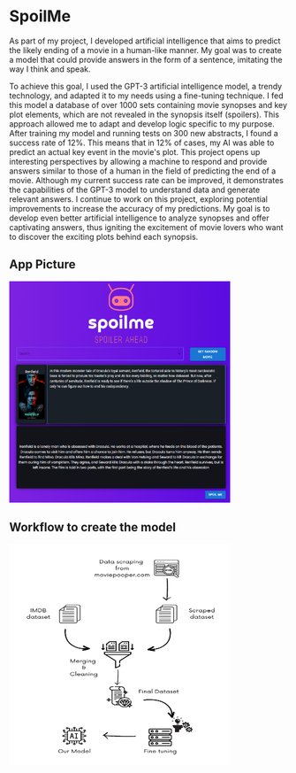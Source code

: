 # SpoilMe

As part of my project, I developed artificial intelligence that aims to predict the likely ending of a movie in a human-like manner. My goal was to create a model that could provide answers in the form of a sentence, imitating the way I think and speak.

To achieve this goal, I used the GPT-3 artificial intelligence model, a trendy technology, and adapted it to my needs using a fine-tuning technique. I fed this model a database of over 1000 sets containing movie synopses and key plot elements, which are not revealed in the synopsis itself (spoilers). This approach allowed me to adapt and develop logic specific to my purpose. After training my model and running tests on 300 new abstracts, I found a success rate of 12%. This means that in 12% of cases, my AI was able to predict an actual key event in the movie's plot. This project opens up interesting perspectives by allowing a machine to respond and provide answers similar to those of a human in the field of predicting the end of a movie. Although my current success rate can be improved, it demonstrates the capabilities of the GPT-3 model to understand data and generate relevant answers. I continue to work on this project, exploring potential improvements to increase the accuracy of my predictions. My goal is to develop even better artificial intelligence to analyze synopses and offer captivating answers, thus igniting the excitement of movie lovers who want to discover the exciting plots behind each synopsis.

## App Picture

<img src="SpoilMe app.png" width="400" height="400">

## Workflow to create the model

<img src="Workflow_model.png" width="400" height="400">


